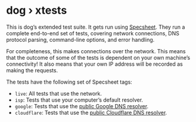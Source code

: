 # dog › xtests

This is dog’s extended test suite. It gets run using [Specsheet]. They run a complete end-to-end set of tests, covering network connections, DNS protocol parsing, command-line options, and error handling.

For completeness, this makes connections over the network. This means that the outcome of some of the tests is dependent on your own machine’s connectivity! It also means that your own IP address will be recorded as making the requests.

The tests have the following set of Specsheet tags:

- `live`: All tests that use the network.
- `isp`: Tests that use your computer’s default resolver.
- `google`: Tests that use the [public Google DNS resolver].
- `cloudflare`: Tests that use the [public Cloudflare DNS resolver].

[Specsheet]: https://specsheet.software/
[public Google DNS resolver]: https://developers.google.com/speed/public-dns
[public Cloudflare DNS resolver]: https://developers.cloudflare.com/1.1.1.1/
